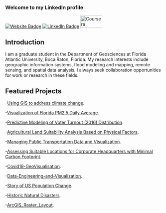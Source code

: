 ### Welcome to my LinkedIn profile
[![Website Badge](https://img.shields.io/badge/Personal-Website-green)](https://dbishal13.github.io)
[![LinkedIn Badge](https://img.shields.io/badge/My-LinkedIn-blue)](https://www.linkedin.com/in/dbishal)
<a href="https://www.coursera.org/learner/gisus" target="_blank">
    <img src="https://cdn.cookielaw.org/logos/3e5657ed-0ab7-410b-95c6-ac68153c5668/a5631904-c2e8-407c-8481-ac7ee7f58040/830d9fa8-2c14-45a7-8afa-abc4792137f2/coursera-logo-full-rgb.png" alt="Coursera" style="width: 70px; height: 40px;">
</a>


## Introduction

I am a graduate student in the Department of Geosciences at Florida Atlantic University, Boca Raton, Florida. My research interests include geographic information systems, flood modeling and mapping, remote sensing, and spatial data analysis. I always seek collaboration opportunities for work or research in these fields.

## Featured Projects
-[Using GIS to address climate change](https://storymaps.arcgis.com/stories/548bdbe9801d4c01a894ffd7b5f58472).

-[Visualization of Florida PM2.5 Daily Average](https://www.arcgis.com/apps/dashboards/86dded39a6a54a189f41cbf08cc29e67).

-[Predictive Modeling of Voter Turnout (2016) Distribution](https://github.com/DBishal13/Voter-Turnout-Prediction-Florida).

-[Agricultural Land Suitability Analysis Based on Physical Factors](https://github.com/DBishal13/AgriculturalSuitability).

-[Managing Public Transportation Data and Visualization](https://github.com/DBishal13/GTFS_BrowardCounty).

-[Assessing Suitable Locations for Corporate Headquarters with Minimal Carbon Footprint](https://github.com/DBishal13/Suitability-Analysis-Headquarters).

-[Covid19-GeoVisualisation](https://github.com/DBishal13/Covid19-GeoVisualisation).

-[Data-Engineering-and-Visualization](https://github.com/DBishal13/Data-Engineering-and-Vizualization).

-[Story of US Population Change](https://storymaps.arcgis.com/stories/985a8596339b4c2fb7059dd308d45f84).

-[Historic Natural Disasters](https://experience.arcgis.com/experience/7bbef03b4c6440aaa8c1046a3d37f82b/).

-[ArcGIS_Raster_Layout](https://github.com/DBishal13/ArcGIS_Raster_Layout).


